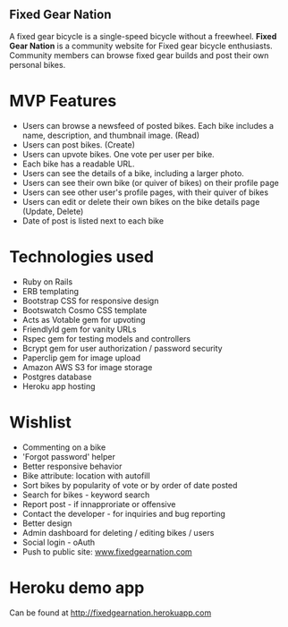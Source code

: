 ## Fixed Gear Nation

A fixed gear bicycle is a single-speed bicycle without a freewheel. **Fixed Gear Nation** is a community website for Fixed gear bicycle enthusiasts.  Community members can browse fixed gear builds and post their own personal bikes.

# MVP Features

* Users can browse a newsfeed of posted bikes.  Each bike includes a name, description, and thumbnail image. (Read)
* Users can post bikes. (Create)
* Users can upvote bikes.  One vote per user per bike.
* Each bike has a readable URL.
* Users can see the details of a bike, including a larger photo. 
* Users can see their own bike (or quiver of bikes) on their profile page
* Users can see other user's profile pages, with their quiver of bikes
* Users can edit or delete their own bikes on the bike details page (Update, Delete)
* Date of post is listed next to each bike

# Technologies used

* Ruby on Rails
* ERB templating
* Bootstrap CSS for responsive design
* Bootswatch Cosmo CSS template
* Acts as Votable gem for upvoting
* FriendlyId gem for vanity URLs
* Rspec gem for testing models and controllers
* Bcrypt gem for user authorization / password security
* Paperclip gem for image upload
* Amazon AWS S3 for image storage
* Postgres database
* Heroku app hosting

# Wishlist

* Commenting on a bike
* 'Forgot password' helper
* Better responsive behavior
* Bike attribute:  location with autofill
* Sort bikes by popularity of vote or by order of date posted 
* Search for bikes - keyword search
* Report post - if innapproriate or offensive
* Contact the developer - for inquiries and bug reporting
* Better design
* Admin dashboard for deleting / editing bikes / users
* Social login - oAuth
* Push to public site: www.fixedgearnation.com

# Heroku demo app

Can be found at  <http://fixedgearnation.herokuapp.com>  
 